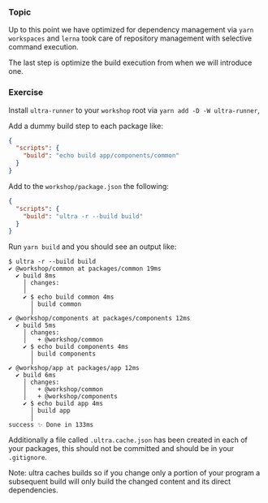 ### Topic

Up to this point we have optimized for dependency management via `yarn workspaces` and `lerna` took care of
repository management with selective command execution.

The last step is optimize the build execution from when we will introduce one.

### Exercise

Install `ultra-runner` to your `workshop` root via `yarn add -D -W ultra-runner`,

Add a dummy build step to each package like:

```json
{
  "scripts": {
    "build": "echo build app/components/common"
  }
}
```

Add to the `workshop/package.json` the following:

```json
{
  "scripts": {
    "build": "ultra -r --build build"
  }
}
```

Run `yarn build` and you should see an output like:

```
$ ultra -r --build build
✔ @workshop/common at packages/common 19ms
  ✔ build 8ms
    │ changes:
    │
    ✔ $ echo build common 4ms
      │ build common
      │
✔ @workshop/components at packages/components 12ms
  ✔ build 5ms
    │ changes:
    │   + @workshop/common
    ✔ $ echo build components 4ms
      │ build components
      │
✔ @workshop/app at packages/app 12ms
  ✔ build 6ms
    │ changes:
    │   + @workshop/common
    │   + @workshop/components
    ✔ $ echo build app 4ms
      │ build app
      │
success ✨ Done in 133ms
```

Additionally a file called `.ultra.cache.json` has been created in each of your packages,
this should not be committed and should be in your `.gitignore`.

Note: ultra caches builds so if you change only a portion of your program a subsequent build will only
build the changed content and its direct dependencies.
